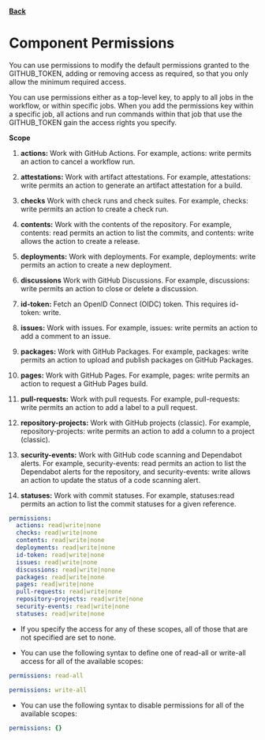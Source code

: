 #### [Back](../Componants.md)

# Component Permissions

You can use permissions to modify the default permissions granted to the GITHUB_TOKEN, adding or removing access as required, so that you only allow the minimum required access.

You can use permissions either as a top-level key, to apply to all jobs in the workflow, or within specific jobs. When you add the permissions key within a specific job, all actions and run commands within that job that use the GITHUB_TOKEN gain the access rights you specify. 

**Scope**
1. **actions:** 
Work with GitHub Actions. For example, actions: write permits an action to cancel a workflow run.

2. **attestations:** 
Work with artifact attestations. For example, attestations: write permits an action to generate an artifact attestation for a build. 

3. **checks** 
Work with check runs and check suites. For example, checks: write permits an action to create a check run. 

4. **contents:**
Work with the contents of the repository. For example, contents: read permits an action to list the commits, and contents: write allows the action to create a release. 

5. **deployments:**
Work with deployments. For example, deployments: write permits an action to create a new deployment.

6. **discussions**
Work with GitHub Discussions. For example, discussions: write permits an action to close or delete a discussion.

7. **id-token:**
Fetch an OpenID Connect (OIDC) token. This requires id-token: write.

8. **issues:**
Work with issues. For example, issues: write permits an action to add a comment to an issue.

9. **packages:**
Work with GitHub Packages. For example, packages: write permits an action to upload and publish packages on GitHub Packages. 

10. **pages:**
Work with GitHub Pages. For example, pages: write permits an action to request a GitHub Pages build. 

11. **pull-requests:**
Work with pull requests. For example, pull-requests: write permits an action to add a label to a pull request. 

12. **repository-projects:**
Work with GitHub projects (classic). For example, repository-projects: write permits an action to add a column to a project (classic).

13. **security-events:**
Work with GitHub code scanning and Dependabot alerts. For example, security-events: read permits an action to list the Dependabot alerts for the repository, and security-events: write allows an action to update the status of a code scanning alert.

14. **statuses:**
Work with commit statuses. For example, statuses:read permits an action to list the commit statuses for a given reference.

```yaml
permissions:
  actions: read|write|none 
  checks: read|write|none
  contents: read|write|none
  deployments: read|write|none
  id-token: read|write|none
  issues: read|write|none
  discussions: read|write|none
  packages: read|write|none
  pages: read|write|none
  pull-requests: read|write|none
  repository-projects: read|write|none
  security-events: read|write|none
  statuses: read|write|none
```

* If you specify the access for any of these scopes, all of those that are not specified are set to none.

* You can use the following syntax to define one of read-all or write-all access for all of the available scopes:
```yaml
permissions: read-all
```

```yaml
permissions: write-all
```

* You can use the following syntax to disable permissions for all of the available scopes:
```yaml
permissions: {}
```